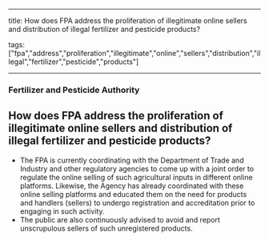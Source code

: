 
---

title: How does FPA address the proliferation of illegitimate online sellers and distribution of illegal fertilizer and pesticide products?

tags: ["fpa","address","proliferation","illegitimate","online","sellers","distribution","illegal","fertilizer","pesticide","products"]

---

### Fertilizer and Pesticide Authority

## How does FPA address the proliferation of illegitimate online sellers and distribution of illegal fertilizer and pesticide products?


 - The FPA is currently coordinating with the Department of Trade and Industry and other regulatory agencies to come up with a joint order to regulate the online selling of such agricultural inputs in different online platforms. Likewise, the Agency has already coordinated with these online selling platforms and educated them on the need for products and handlers (sellers) to undergo registration and accreditation prior to engaging in such activity.
 - The public are also continuously advised to avoid and report unscrupulous sellers of such unregistered products.
